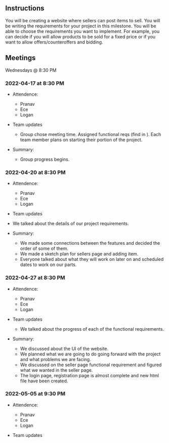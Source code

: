 ## Instructions
You will be creating a website where sellers can post items to sell. You will be writing the requirements for your project in this milestone. You will be able to choose the requirements you want to implement. For example, you can decide if you will allow products to be sold for a fixed price or if you want to allow offers/counteroffers and bidding. 
  
## Meetings

Wednesdays @ 8:30 PM
### 2022-04-17 at 8:30 PM

- Attendence: 
  - Pranav
  - Ece
  - Logan

- Team updates
  - Group chose meeting time. Assigned functional reqs (find in ). Each team member plans on starting their portion of the project. 

- Summary: 
  - Group progress begins.
  
### 2022-04-20 at 8:30 PM 
- Attendence: 
  - Pranav
  - Ece
  - Logan
 
 - Team updates
  - We talked about the details of our project requirements. 

- Summary: 
  - We made some connections between the features and decided the order of some of them.
  - We made a sketch plan for sellers page and adding item.
  - Everyone talked about what they will work on later on and scheduled dates to work on our parts. 

### 2022-04-27 at 8:30 PM 
- Attendence: 
  - Pranav
  - Ece
  - Logan
  
- Team updates
  - We talked about the progress of each of the functional requirements.
 
- Summary: 
  - We discussed about the UI of the website.
  - We planned what we are going to do going forward with the project and what problems we are facing.
  - We discussed on the seller page functional requirement and figured what we wanted in the seller page.
  - The login page, registration page is almost complete and new html file have been created.

### 2022-05-05 at 9:30 PM
- Attendence:
  - Pranav
  - Ece
  - Logan

- Team updates

<!---
### 2022-04-27 at 10:30

- Who attended the meeting
- Team updates (15min or less)
  <Each team member gives an update of what they did from the last meeting and what
they plan to do next. If they are stuck, bring it up here to see if others can 
help.>
  - <name> worked on X. Will work on Y next. 
- pair-programming (optional) (25 mins)
  <- Pair program on one part of the project. Driver will be the person responsible
for that requirement.>
- Summarize group progress
-->
